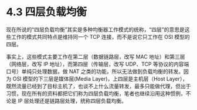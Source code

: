 # 4.3 四层负载均衡

现在所说的“四层负载均衡”其实是多种均衡器工作模式的统称，“四层”的意思是这些工作的模式共同特点是维持同一个 TCP 连接，而不是说它只工作在 OSI 模型的四层。

事实上，这些模式主要工作在第二层（数据链路层，改写 MAC 地址）和第三层（网络层，改写 IP 地址），而第四层（传输层，改写 UDP、TCP 等协议的内容端口号）单纯只处理数据，做 NAT 之类的功能，所以无法做到负载均衡的转发。因为 OSI 模型的下三层是媒体层(Media Layer)，上四层是主机层（Host Layer），既然流量已经到了目标主机了，也谈不上什么流量转发，最多只能做代理，但出于习惯，现在所有的资料都把它们称为四层负载均衡，笔者也继续沿用这种惯例，不论是 IP 层处理还是链路层处理，统称四层负载均衡。
